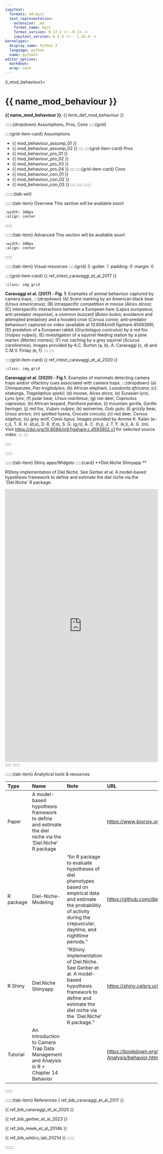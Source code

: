 ```yaml
---
jupytext:
  formats: md:myst
  text_representation:
    extension: .md
    format_name: myst
    format_version: 0.17.2 <!--0.13-->
    jupytext_version: 6.5.4 <!-- 1.16.4-->
kernelspec:
  display_name: Python 3
  language: python
  name: python3
editor_options: 
  markdown: 
  wrap: none
---
```

(i_mod_behaviour)=
# {{ name_mod_behaviour }}

**{{ name_mod_behaviour }}**: {{ term_def_mod_behaviour }}

::::::{dropdown} Assumptions, Pros, Cons
:::::{grid}

::::{grid-item-card} Assumptions
- {{ mod_behaviour_assump_01 }}
- {{ mod_behaviour_assump_02 }}
::::
::::{grid-item-card} Pros
- {{ mod_behaviour_pro_01 }}
- {{ mod_behaviour_pro_02 }}
- {{ mod_behaviour_pro_03 }}
- {{ mod_behaviour_pro_04 }}
::::
::::{grid-item-card} Cons
- {{ mod_behaviour_con_01 }}
- {{ mod_behaviour_con_02 }}
- {{ mod_behaviour_con_03 }}
::::
:::::
::::::

:::::::{tab-set}

::::::{tab-item} Overview
This section will be available soon!

```{figure} ../03_images/03_image_files/00_coming_soon.png
:width: 300px
:align: center
```
::::::

::::::{tab-item} Advanced
This section will be available soon!

```{figure} ../03_images/03_image_files/00_coming_soon.png
:width: 300px
:align: center
```
::::::

::::::{tab-item} Visual resources
:::::{grid} 3
:gutter: 1
:padding: 0
:margin: 0

::::{grid-item-card} {{ ref_intext_caravaggi_et_al_2017 }}
```{figure} ../03_images/03_image_files/caravaggi_et_al_2017_fig1_clipped.png
:class: img_grid
```
**Caravaggi et al. (2017) - Fig. 1.** Examples of animal behaviour captured by camera traps,
:::{dropdown}
(A) Scent marking by an American black bear (*Ursus americanus*); (B) intraspecific competition in moose (*Alces alces*); (C) interspecific interactions between a European hare (*Lepus europaeus*; anti-predator response), a common buzzard (*Buteo buteo*; avoidance and attempted predation) and a hooded crow (*Corvus cornix*; anti-predator behaviour) captured on video (available at 10.6084/m9.figshare.4508369); (D) predation of a European rabbit (*Oryctolagus cuniculus*) by a red fox (*Vulpes vulpes*); (E) investigation of a squirrel feeding station by a pine marten (*Martes martes*); (F) nut caching by a grey squirrel (*Sciurus carolinensis*). Images provided by A.C. Burton (a, b), A. Caravaggi (c, d) and C.M.V. Finlay (e, f).
:::
::::

::::{grid-item-card} {{ ref_intext_caravaggi_et_al_2020 }}
```{figure} ../03_images/03_image_files/caravaggi_et_al_2020_fig1_clipped.png 
:class: img_grid
```
**Caravaggi et al. (2020) - Fig 1.** Examples of mammals detecting camera traps and/or olfactory cues associated with camera traps.
:::{dropdown}
(a) Chimpanzee, *Pan troglodytes*; (b) African elephant, *Loxodonta africana*; (c) sitatunga, *Tragelaphus spekii*; (d) moose, *Alces alces*; (e) Eurasian lynx, *Lynx lynx*; (f) polar bear, *Ursus maritimus*; (g) roe deer, *Capreolus capreolus*; (h) African leopard, *Panthera pardus*; (i) mountain gorilla, *Gorilla beringei*; (j) red fox, *Vulpes vulpes*; (k) wolverine, *Gulo gulo*; (l) grizzly bear, *Ursus arctos*; (m) spotted hyena, *Crocuta crocuta*; (n) red deer, *Cervus elaphus*; (o) grey wolf, *Canis lupus*. Images provided by Ammie K. Kalan (a–c,i), T. R. H. (d,e), D. R. (f,o), S. G. (g,n), A. C. (h,j), J. T. F. (k,l), A. G. (m). Visit <https://doi.org/10.6084/m9.figshare.c.4593902.v1> for selected source video.
:::
::::

:::::

::::::

::::::{tab-item} Shiny apps/Widgets
:::::{card}
**Diel.Niche Shinyapp **

RShiny implementation of Diel.Niche. See Gerber et al. A model-based hypothesis framework to define and estimate the diel niche via the `Diel.Niche' R package.

<iframe 
    width="100%"
    height="900"
    src="https://shiny.uri.edu/bgerber/DielNiche/"
    frameborder="0" 
    allow="accelerometer; autoplay; clipboard-write; encrypted-media; gyroscope; picture-in-picture"
    allowfullscreen>
</iframe>
:::::
::::::

::::::{tab-item} Analytical tools & resources

| Type | Name | Note | URL |Reference |
|:----------------|:-------------------------------|:----------------------------------------------------------------|:----------------------|:----------------------------------------|
| Paper | A model-based hypothesis framework to define and estimate the diel niche via the ‘Diel.Niche’ R package |  | <https://www.biorxiv.org/content/10.1101/2023.06.21.545898v1> | {{ ref_bib_gerber_et_al_2023 }} |
| R package | Diel-Niche-Modeling | “An R package to evaluate hypotheses of diel phenotypes based on empirical data and estimate the probabilitiy of activity during the crepuscular, daytime, and nighttime periods.” | <https://github.com/diel-project/Diel-Niche-Modeling> | {{ ref_bib_gerber_et_al_2023 }} |
| R Shiny | Diel.Niche Shinyapp | “RShiny implementation of Diel.Niche. See Gerber et al. A model-based hypothesis framework to define and estimate the diel niche via the `Diel.Niche' R package.” | <https://shiny.celsrs.uri.edu/bgerber/DielNiche/> | {{ ref_bib_gerber_et_al_2023 }} |
| Tutorial | An Introduction to Camera Trap Data Management and Analysis in R > Chapter 14 Behavior |     | <https://bookdown.org/c_w_beirne/wildCo-Data-Analysis/behavior.html> | {{ ref_bib_wildco_lab_2021d }} |
::::::

::::::{tab-item} References
{ ref_bib_caravaggi_et_al_2017 }}

{{ ref_bib_caravaggi_et_al_2020 }}

{{ ref_bib_gerber_et_al_2023 }}

{{ ref_bib_meek_et_al_2014b }}

{{ ref_bib_wildco_lab_2021d }}
::::::

:::::::